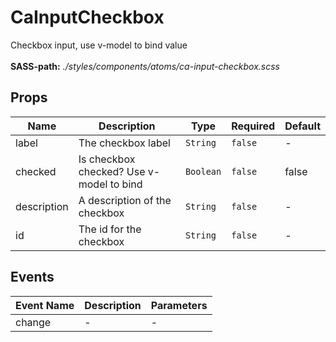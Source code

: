 # CaInputCheckbox

Checkbox input, use v-model to bind value<br><br> **SASS-path:** _./styles/components/atoms/ca-input-checkbox.scss_

## Props

<!-- @vuese:CaInputCheckbox:props:start -->
|Name|Description|Type|Required|Default|
|---|---|---|---|---|
|label|The checkbox label|`String`|`false`|-|
|checked|Is checkbox checked? Use v-model to bind|`Boolean`|`false`|false|
|description|A description of the checkbox|`String`|`false`|-|
|id|The id for the checkbox|`String`|`false`|-|

<!-- @vuese:CaInputCheckbox:props:end -->


## Events

<!-- @vuese:CaInputCheckbox:events:start -->
|Event Name|Description|Parameters|
|---|---|---|
|change|-|-|

<!-- @vuese:CaInputCheckbox:events:end -->


